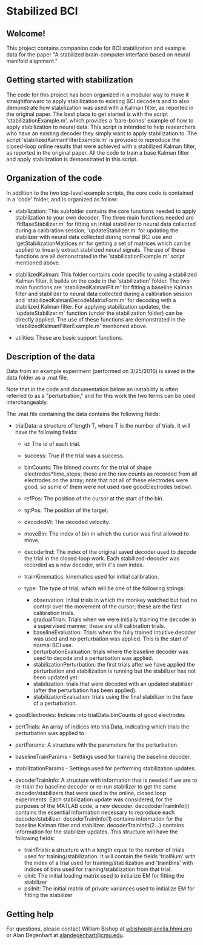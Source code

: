 # Stabilized BCI

## Welcome!

This project contains companion code for BCI stabilization and example data for the paper "A stabilized brain-computer interface based on neural manifold alignment."

## Getting started with stabilization

The code for this project has been organized in a modular way to make it straightforward to apply stabilization to existing BCI decoders and to also demonstrate how stabilization was used with a Kalman filter, as reported in the original paper. The best place to get started is with the script 'stabilizationExample.m', which provides a 'bare-bones' example of how to apply stabilization to neural data.  This script is intended to help researchers who have an existing decoder they simply want to apply stabilization to.  The script 'stabilizedKalmanFilterExample.m' is provided to reproduce the closed-loop online results that were achieved with a stabilized Kalman filter, as reported in the original paper.  All the code to train a base Kalman filter and apply stabilization is demonstrated in this script.

## Organization of the code
In addition to the two top-level example scripts, the core code is contained in a 'code' folder, and is organized as follow:

- stabilization: This subfolder contains the core functions needed to apply stabilization to your own decoder.  The three main functions needed are 'fitBaseStabilizer.m' for fitting an initial stabilizer to neural data collected during a calibration session, 'updateStabilizer.m' for updating the stabilizer with neural data collected during normal BCI use and 'getStabilizationMatrices.m' for getting a set of matrices which can be applied to linearly extract stabilized neural signals.  The use of these functions are all demonstrated in the 'stabilizationExample.m' script mentioned above. 

- stabilizedKalman: This folder contains code specific to using a stabilized Kalman filter.  It builds on the code in the 'stabilization' folder.  The two main functions are 'stabilizedKalmanFit.m' for fitting a baseline Kalman filter and stabilizer to neural data collected during a calibration session and 'stabilizedKalmanDecodeMatrixForm.m' for decoding with a stabilized Kalman filter.  For applying stabilization updates, the 'updateStabilizer.m' function (under the stabilization folder) can be directly applied.  The use of these functions are demonstrated in the 'stabilizedKalmanFilterExample.m' mentioned above.

- utilities: These are basic support functions. 

## Description of the data

Data from an example experiment (performed on 3/25/2016) is saved in the data folder as a .mat file.  

Note that in the code and documentation below an instability is often referred to as a "perturbation," and for this work the two terms can be used interchangeably. 

The .mat file containing the data contains the following fields: 

- trialData: a structure of length T, where T is the number of trials.  It will have the following fields: 

	- id: The id of each trial.

	- success: True if the trial was a success.

	- binCounts: The binned counts for the trial of shape electrodes*time_steps; these are the raw counts as recorded from all electrodes on the array; note that not all of these electrodes were good, so some of them were not used (see goodElectrodes below). 

	- refPos: The position of the cursor at the start of the bin.

	- tgtPos: The position of the target.

	- decodedVl: The decoded velocity.

	- moveBin: The index of bin in which the cursor was first allowed to move.

	- decoderInd: The index of the original saved decoder used to decode the trial in the closed-loop work.  Each stabilized-decoder was recorded as a new decoder, with it's own index. 
     
	- trainKinematics: kinematics used for initial calibration.

	- type: The type of trial, which will be one of the following strings:
        	
		- observation: Initial trials in which the monkey watched but had no control over the movement of the cursor; these are the first calibration trials. 
		- gradualTrian: Trials when we were initially training the decoder in a supervised manner; these are still calibration trials. 
		- baselineEvaluation: Trials when the fully trained intuitive decoder was used and no perturbation was applied. This is the start of normal BCI use. 
		- perturbationEvaluation: trials where the baseline decoder was used to decode and a perturbation was applied.
		- stabilizationPerturbation: the first trials after we have applied the perturbation and stabilization is running but the stabilizer has not been updated yet.
		- stabilization: trials that were decoded with an updated stabilizer (after the perturbation has been applied).
		- stabilizationEvaluation: trials using the final stabilizer in the face of a perturbation.

- goodElectrodes: Indices into trialData.binCounts of good electrodes

- pertTrials: An array of indices into trialData, indicating which trials the perturbation was applied to.  

- pertParams: A structure with the parameters for the perturbation. 

- baselineTrainParams - Settings used for training the baseline decoder.

- stabilizationParams - Settings used for performing stabilization updates.

- decoderTrainInfo: A structure with information that is needed if we are to re-train the baseline decoder or re-run stabilizer to get the same decoder/stabilizers that were used in the online, closed loop experiments. Each stabilization update was considered, for the purposes of the MATLAB code, a new decoder. decododerTrainInfo(i) contains the essential information necessary to reproduce each decoder/stabilizer.  decoderTrainInfo(1) contains information for the baseline Kalman filter and stabilizer. decoderTrainInfo(2...) contains information for the stabilizer updates.  This structure will have the following fields:
	- trainTrials: a structure with a length equal to the number of trials used for training/stabilization.  It will contain the fields 'trialNum' with the index of a trial used for training/stabilization and 'trainBins' with indices of bins used for training/stabilization from that trial. 
	- cInit: The initial loading matrix used to initialize EM for fitting the stabilizer
	- psiInit: The initial matrix of private variances used to initialize EM for fitting the stabilizer

## Getting help

For questions, please contact William Bishop at <wbishop@janelia.hhmi.org> or Alan Degenhart at <alandegenhart@cmu.edu>.

